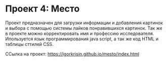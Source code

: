 # Проект 4: Место
Проект предназначен для загрузки информации и добавления картинок и выбора с помощью системы лайков понравившихся картинок. Так же в проекте можно корректировать имя и профессию исследователя.
Ипользуется язык программирования java script, а так же код HTML и таблицы сттилей CSS. 


ССылка на проект: https://igorkrisin.github.io/mesto/index.html